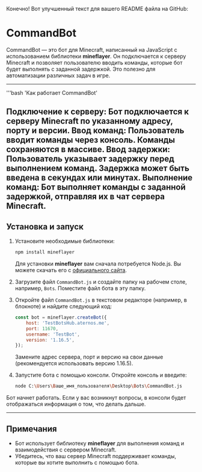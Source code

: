 Конечно! Вот улучшенный текст для вашего README файла на GitHub:


# CommandBot

CommandBot — это бот для Minecraft, написанный на JavaScript с использованием библиотеки **mineflayer**. Он подключается к серверу Minecraft и позволяет пользователю вводить команды, которые бот будет выполнять с заданной задержкой. Это полезно для автоматизации различных задач в игре.

---
'''bash
'Как работает CommandBot'

Подключение к серверу: Бот подключается к серверу Minecraft по указанному адресу, порту и версии.
Ввод команд: Пользователь вводит команды через консоль. Команды сохраняются в массиве.
Ввод задержки: Пользователь указывает задержку перед выполнением команд. Задержка может быть введена в секундах или минутах.
Выполнение команд: Бот выполняет команды с заданной задержкой, отправляя их в чат сервера Minecraft.
---

## Установка и запуск

1. Установите необходимые библиотеки:
   ```bash
   npm install mineflayer
   ```
   Для установки **mineflayer** вам сначала потребуется Node.js. Вы можете скачать его с [официального сайта](https://nodejs.org/).

2. Загрузите файл `CommandBot.js` и создайте папку на рабочем столе, например, `Bots`. Поместите файл бота в эту папку.

3. Откройте файл `CommandBot.js` в текстовом редакторе (например, в блокноте) и найдите следующий код:
   ```javascript
   const bot = mineflayer.createBot({
       host: 'TestBotsHub.aternos.me',
       port: 11670,
       username: 'TestBot',
       version: '1.16.5',
   });
   ```
   Замените адрес сервера, порт и версию на свои данные (рекомендуется использовать версию 1.16.5).

4. Запустите бота с помощью консоли. Откройте консоль и введите:
   ```bash
   node C:\Users\Ваше_имя_пользователя\Desktop\Bots\CommandBot.js
   ```

Бот начнет работать. Если у вас возникнут вопросы, в консоли будет отображаться информация о том, что делать дальше.

---

## Примечания

- Бот использует библиотеку **mineflayer** для выполнения команд и взаимодействия с сервером Minecraft.
- Убедитесь, что ваш сервер Minecraft поддерживает команды, которые вы хотите выполнить с помощью бота.
```
